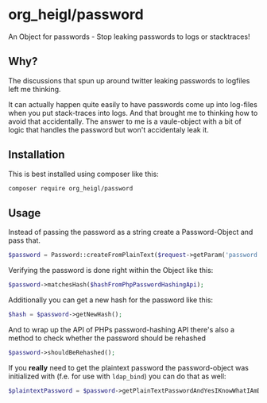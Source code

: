 # org_heigl/password

An Object for passwords - Stop leaking passwords to logs or stacktraces!

## Why?

The discussions that spun up around twitter leaking passwords to logfiles left me thinking.

It can actually happen quite easily to have passwords come up into log-files when
you put stack-traces into logs. And that brought me to thinking how to avoid that
accidentally. The answer to me is a vaule-object with a bit of logic that handles the password but
won't accidentaly leak it.

## Installation

This is best installed using composer like this:

```bash
composer require org_heigl/password
```

## Usage

Instead of passing the password as a string create a Password-Object and pass that.

```php
$password = Password::createFromPlainText($request->getParam('password'));
```

Verifying the password is done right within the Object like this:

```php
$password->matchesHash($hashFromPhpPasswordHashingApi);
```

Additionally you can get a new hash for the password like this:

```php
$hash = $password->getNewHash();
```

And to wrap up the API of PHPs password-hashing API there's also a method to check
whether the password should be rehashed

```php
$password->shouldBeRehashed();
```

If you **really** need to get the plaintext password the password-object was initialized with
(f.e. for use with ```ldap_bind```) you can do that as well:

```php
$plaintextPassword = $password->getPlainTextPasswordAndYesIKnowWhatIAmDoingHere();
```


